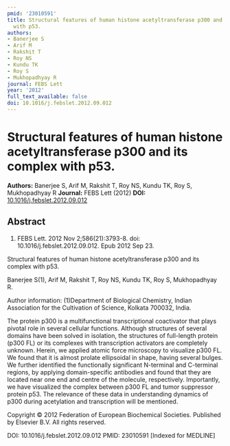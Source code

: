 ```yaml
---
pmid: '23010591'
title: Structural features of human histone acetyltransferase p300 and its complex
  with p53.
authors:
- Banerjee S
- Arif M
- Rakshit T
- Roy NS
- Kundu TK
- Roy S
- Mukhopadhyay R
journal: FEBS Lett
year: '2012'
full_text_available: false
doi: 10.1016/j.febslet.2012.09.012
---
```


# Structural features of human histone acetyltransferase p300 and its complex with p53.
**Authors:** Banerjee S, Arif M, Rakshit T, Roy NS, Kundu TK, Roy S, Mukhopadhyay R
**Journal:** FEBS Lett (2012)
**DOI:** [10.1016/j.febslet.2012.09.012](https://doi.org/10.1016/j.febslet.2012.09.012)

## Abstract

1. FEBS Lett. 2012 Nov 2;586(21):3793-8. doi: 10.1016/j.febslet.2012.09.012. Epub
 2012 Sep 23.

Structural features of human histone acetyltransferase p300 and its complex with 
p53.

Banerjee S(1), Arif M, Rakshit T, Roy NS, Kundu TK, Roy S, Mukhopadhyay R.

Author information:
(1)Department of Biological Chemistry, Indian Association for the Cultivation of 
Science, Kolkata 700032, India.

The protein p300 is a multifunctional transcriptional coactivator that plays 
pivotal role in several cellular functions. Although structures of several 
domains have been solved in isolation, the structures of full-length protein 
(p300 FL) or its complexes with transcription activators are completely unknown. 
Herein, we applied atomic force microscopy to visualize p300 FL. We found that 
it is almost prolate ellipsoidal in shape, having several bulges. We further 
identified the functionally significant N-terminal and C-terminal regions, by 
applying domain-specific antibodies and found that they are located near one end 
and centre of the molecule, respectively. Importantly, we have visualized the 
complex between p300 FL and tumor suppressor protein p53. The relevance of these 
data in understanding dynamics of p300 during acetylation and transcription will 
be mentioned.

Copyright © 2012 Federation of European Biochemical Societies. Published by 
Elsevier B.V. All rights reserved.

DOI: 10.1016/j.febslet.2012.09.012
PMID: 23010591 [Indexed for MEDLINE]
